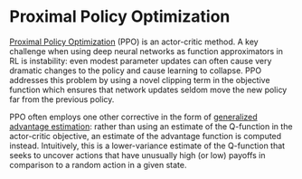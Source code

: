 [PPO]: https://arxiv.org/abs/1707.06347
[GAE]: https://arxiv.org/abs/1506.02438

# Proximal Policy Optimization

[Proximal Policy Optimization][PPO] (PPO) is an actor-critic method. A key challenge when using deep neural networks as
function approximators in RL is instability: even modest parameter updates can often cause very dramatic changes
to the policy and cause learning to collapse. PPO addresses this problem by using a novel clipping term in the
objective function which ensures that network updates seldom move the new policy far from the previous policy.

PPO often employs one other corrective in the form of [generalized advantage estimation][GAE]: rather than using an
estimate of the Q-function in the actor-critic objective, an estimate of the advantage function is computed instead.
Intuitively, this is a lower-variance estimate of the Q-function that seeks to uncover actions that
have unusually high (or low) payoffs in comparison to a random action in a given state.
